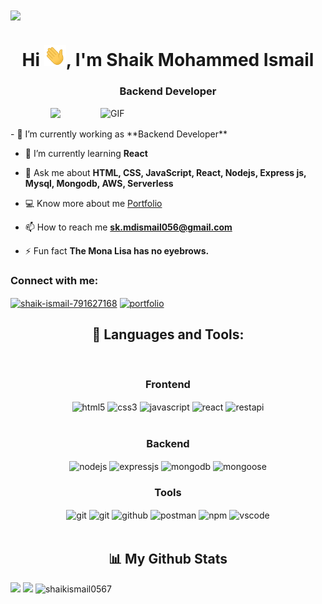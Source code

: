 <img align="center" src="https://capsule-render.vercel.app/api?type=waving&amp;color=timeGradient&amp" data-canonical-src="https://capsule-render.vercel.app/api?type=waving&amp;color=timeGradient&amp;height=150&amp;section=header&amp;text=You%20Found%20Me,%20Awesome!&amp;fontSize=35&amp;fontAlignY=20&amp;desc=...Know%20a%20little%20about%20me.&amp;descSize=20&amp;descAlignY=45&amp;animation=twinkling" style="max-width: 100%;">
<h1 align="center">Hi <img src="https://raw.githubusercontent.com/ABSphreak/ABSphreak/master/gifs/Hi.gif" width="35">, I'm Shaik Mohammed Ismail</h1>
<h3 align="center">Backend Developer</h3>
<img align="right" alt="GIF" src="https://gifimage.net/wp-content/uploads/2018/06/trabajo-gif-4.gif" width="360"/>
<p align="center">
  <a href="https://github.com/DenverCoder1/readme-typing-svg">
    <img src="https://readme-typing-svg.demolab.com/?lines=hi! My self Ismail 🏽; I am a Backend%20Developer 🏻‍💻; interested in Web Browsing🏃‍♂️♂️;Curious%20to%20learn%20new%20things !&font=Fira%20Code&center=true&width=440&height=45&color=#57bcf7&vCenter=true&size=22&pause=1000"></a>
</p>

<div>
- 🔭 I’m currently working as **Backend Developer**

- 🌱 I’m currently learning **React**

- 💬 Ask me about **HTML, CSS, JavaScript, React, Nodejs, Express js, Mysql, Mongodb, AWS, Serverless**
  
- 💻 Know more about me [Portfolio](https://ShaikIsmail0567.github.io)
  
- 📫 How to reach me **sk.mdismail056@gmail.com**

- ⚡ Fun fact **The Mona Lisa has no eyebrows.**
</div>
  




<h3 align="left">Connect with me:</h3>
<p align="left">
<a href="https://linkedin.com/in/shaik-ismail-791627168" target="blank"><img align="center" src="https://raw.githubusercontent.com/rahuldkjain/github-profile-readme-generator/master/src/images/icons/Social/linked-in-alt.svg" alt="shaik-ismail-791627168" height="30" width="40" /></a>
  <a href="https://ShaikIsmail0567.github.io/" target="_blank"><img align="center" src="https://raw.githubusercontent.com/rahuldkjain/github-profile-readme-generator/master/src/images/icons/Social/github.svg" alt="portfolio" height="30" width="40" /></a>

</p>

<h2 align="center">🚀 Languages and Tools:</h2>
<br/>
<div align="center">
 
 <div align="center"><h3 align="center">Frontend</h3>
 
<img src="https://img.shields.io/badge/html5-%23E34F26.svg?style=for-the-badge&logo=html5&logoColor=white" align="center" alt="html5">
<img src = "https://img.shields.io/badge/css3-%231572B6.svg?style=for-the-badge&logo=css3&logoColor=white" align="center" alt="css3">
<img src ="https://img.shields.io/badge/javascript-%23323330.svg?style=for-the-badge&logo=javascript&logoColor=%23F7DF1E" align="center" alt="javascript">
<img src ="https://camo.githubusercontent.com/268ac512e333b69600eb9773a8f80b7a251f4d6149642a50a551d4798183d621/68747470733a2f2f696d672e736869656c64732e696f2f62616467652f52656163742d3230323332413f7374796c653d666f722d7468652d6261646765266c6f676f3d7265616374266c6f676f436f6c6f723d363144414642" align="center" alt="react">
  <img src="https://img.shields.io/badge/rest api-%23000000.svg?style=for-the-badge&logo=flask&logoColor=white" align="center" alt="restapi"/>
<br/>

</div>
 <br/>
  <div align="center"><h3 align="center">Backend</h3> 

<img src="https://img.shields.io/badge/Node.js-339933?style=for-the-badge&logo=nodedotjs&logoColor=white" align="center" alt="nodejs" />
<img src="https://img.shields.io/badge/Express.js-000000?style=for-the-badge&logo=express&logoColor=white" align="center" alt="expressjs"/>
<img src="https://img.shields.io/badge/MongoDB-4EA94B?style=for-the-badge&logo=mongodb&logoColor=white" align="center" alt="mongodb"/>
<img src="https://img.shields.io/badge/mongoose-%2300f.svg?style=for-the-badge&logo=fastify&logoColor=white" align="center" alt="mongoose"/>
 </div>
  
  <div align="center"><h3 align="center">Tools</h3> 
 
   <img src="https://img.shields.io/badge/heroku-%23430098.svg?style=for-the-badge&logo=heroku&logoColor=white" align="center" alt="git"/>
   <img src="https://img.shields.io/badge/netlify-%23000000.svg?style=for-the-badge&logo=netlify&logoColor=#00C7B7" align="center" alt="git"/>

<img src="https://img.shields.io/badge/GitHub-100000?style=for-the-badge&logo=github&logoColor=white"  align="center" alt="github"/>
<img src ="https://img.shields.io/badge/Postman-FF6C37?style=for-the-badge&logo=postman&logoColor=white" align="center" alt="postman">
<img src = "https://img.shields.io/badge/NPM-%23000000.svg?style=for-the-badge&logo=npm&logoColor=white" align="center" alt="npm">
   <img src="https://img.shields.io/badge/Visual%20Studio-5C2D91.svg?style=for-the-badge&logo=visual-studio&logoColor=white"  align="center" alt="vscode"/>
   <br/>
   <br/>
 </div>
</div>
<h2 align="center">📊 My Github Stats</h2>
<p> <img src="http://github-profile-summary-cards.vercel.app/api/cards/profile-details?username=ShaikIsmail0567&theme=solarized_dark">
 <img src="http://github-profile-summary-cards.vercel.app/api/cards/repos-per-language?username=ShaikIsmail0567&theme=solarized_dark">
<img src="https://github-readme-streak-stats.herokuapp.com/?user=shaikismail0567&" alt="shaikismail0567" />
</p>


